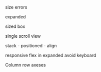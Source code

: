 size errors

expanded

sized box

single scroll view

stack - positioned - align


responsive
    flex in expanded
    avoid keyboard
        



Column
    row
        axeses
